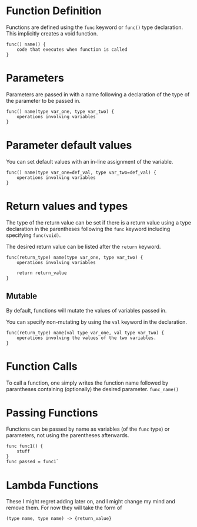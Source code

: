 # Function Definition
Functions are defined using the `func` keyword or `func()` type declaration. This implicitly creates a void function.
```
func() name() {
    code that executes when function is called
}
```
# Parameters
Parameters are passed in with a name following a declaration of the type of the parameter to be passed in.
```
func() name(type var_one, type var_two) {
    operations involving variables
}
```
# Parameter default values
You can set default values with an in-line assignment of the variable.
```
func() name(type var_one=def_val, type var_two=def_val) {
    operations involving variables
}
```
# Return values and types
The type of the return value can be set if there is a return value using a type declaration in the parentheses following the `func` keyword including specifying `func(void)`.

The desired return value can be listed after the `return` keyword.
```
func(return_type) name(type var_one, type var_two) {
    operations involving variables

    return return_value
}
```
## Mutable
By default, functions will mutate the values of variables passed in. 

You can specify non-mutating by using the `val` keyword in the declaration.
```
func(return_type) name(val type var_one, val type var_two) {
    operations involving the values of the two variables.
}
```
# Function Calls
To call a function, one simply writes the function name followed by parantheses containing (optionally) the desired parameter.
`func_name()`
# Passing Functions
Functions can be passed by name as variables (of the `func` type) or parameters, not using the parentheses afterwards.
```
func func1() {
    stuff
}
func passed = func1`
```
# Lambda Functions
These I might regret adding later on, and I might change my mind and remove them. For now they will take the form of 
```
(type name, type name) -> {return_value}
```